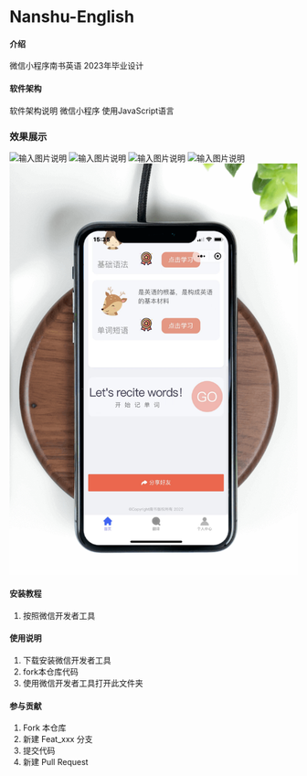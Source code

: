 # Nanshu-English

#### 介绍
微信小程序南书英语 2023年毕业设计

#### 软件架构
软件架构说明
微信小程序 使用JavaScript语言
### 效果展示
![输入图片说明](images/%E6%95%88%E6%9E%9C1.png)
![输入图片说明](images/%E6%95%88%E6%9E%9C2.png)
![输入图片说明](images/%E6%95%88%E6%9E%9C3.png)
![输入图片说明](images/%E6%95%88%E6%9E%9C4.png)
![输入图片说明](images/%E6%95%88%E6%9E%9C5.png)
#### 安装教程

1. 按照微信开发者工具

#### 使用说明

1.  下载安装微信开发者工具
2.  fork本仓库代码
3.  使用微信开发者工具打开此文件夹

#### 参与贡献

1.  Fork 本仓库
2.  新建 Feat_xxx 分支
3.  提交代码
4.  新建 Pull Request

